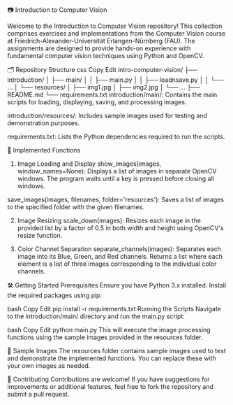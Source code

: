 📷 Introduction to Computer Vision


Welcome to the Introduction to Computer Vision repository! This collection comprises exercises and implementations from the Computer Vision course at Friedrich-Alexander-Universität Erlangen-Nürnberg (FAU). The assignments are designed to provide hands-on experience with fundamental computer vision techniques using Python and OpenCV.

🗂️ Repository Structure
css
Copy
Edit
intro-computer-vision/
├── introduction/
│   ├── main/
│   │   ├── main.py
│   │   ├── loadnsave.py
│   │   └── ...
│   └── resources/
│       ├── img1.jpg
│       ├── img2.jpg
│       └── ...
├── README.md
└── requirements.txt
introduction/main/: Contains the main scripts for loading, displaying, saving, and processing images.

introduction/resources/: Includes sample images used for testing and demonstration purposes.

requirements.txt: Lists the Python dependencies required to run the scripts.

🧪 Implemented Functions
1. Image Loading and Display
show_images(images, window_names=None):
Displays a list of images in separate OpenCV windows. The program waits until a key is pressed before closing all windows.

save_images(images, filenames, folder='resources'):
Saves a list of images to the specified folder with the given filenames.

2. Image Resizing
scale_down(images):
Resizes each image in the provided list by a factor of 0.5 in both width and height using OpenCV's resize function.

3. Color Channel Separation
separate_channels(images):
Separates each image into its Blue, Green, and Red channels. Returns a list where each element is a list of three images corresponding to the individual color channels.

🛠️ Getting Started
Prerequisites
Ensure you have Python 3.x installed. Install the required packages using pip:

bash
Copy
Edit
pip install -r requirements.txt
Running the Scripts
Navigate to the introduction/main/ directory and run the main.py script:

bash
Copy
Edit
python main.py
This will execute the image processing functions using the sample images provided in the resources folder.

📁 Sample Images
The resources folder contains sample images used to test and demonstrate the implemented functions. You can replace these with your own images as needed.

🤝 Contributing
Contributions are welcome! If you have suggestions for improvements or additional features, feel free to fork the repository and submit a pull request.
